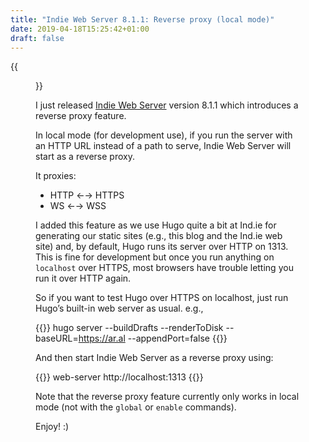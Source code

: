 ```yaml
---
title: "Indie Web Server 8.1.1: Reverse proxy (local mode)"
date: 2019-04-18T15:25:42+01:00
draft: false
---
```


{{<figure src="reverse-proxy.jpeg" alt="Screenshot of Indie Web Server running as a reverse proxy. Messages include: Proxy created -> ws://localhost:1313, Proxy created -> http://localhost:1313, Upgrading to WebSocket, rewriting hugo livereload URL to use WebSocket proxy." caption="">}}

I just released [Indie Web Server](https://ind.ie/web-server) version 8.1.1 which introduces a reverse proxy feature.

In local mode (for development use), if you run the server with an HTTP URL instead of a path to serve, Indie Web Server will start as a reverse proxy.

It proxies:

  * HTTP ←→ HTTPS
  * WS ←→ WSS

I added this feature as we use Hugo quite a bit at Ind.ie for generating our static sites (e.g., this blog and the Ind.ie web site) and, by default, Hugo runs its server over HTTP on 1313. This is fine for development but once you run anything on `localhost` over HTTPS, most browsers have trouble letting you run it over HTTP again.

So if you want to test Hugo over HTTPS on localhost, just run Hugo’s built-in web server as usual. e.g.,

{{<highlight shell>}}
hugo server --buildDrafts --renderToDisk --baseURL=https://ar.al --appendPort=false
{{</highlight>}}

And then start Indie Web Server as a reverse proxy using:

{{<highlight shell>}}
web-server http://localhost:1313
{{</highlight>}}

Note that the reverse proxy feature currently only works in local mode (not with the `global` or `enable` commands).

Enjoy! :)
